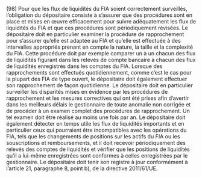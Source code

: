 (98) Pour que les flux de liquidités du FIA soient correctement surveillés, l’obligation du dépositaire consiste à s’assurer que des procédures sont en place et mises en œuvre efficacement pour suivre adéquatement les flux de liquidités du FIA et que ces procédures sont périodiquement révisées. Le dépositaire doit en particulier examiner la procédure de rapprochement pour s’assurer qu’elle est adaptée au FIA et qu’elle est effectuée à des intervalles appropriés prenant en compte la nature, la taille et la complexité du FIA. Cette procédure doit par exemple comparer un à un chacun des flux de liquidités figurant dans les relevés de compte bancaire à chacun des flux de liquidités enregistrés dans les comptes du FIA. Lorsque des rapprochements sont effectués quotidiennement, comme c’est le cas pour la plupart des FIA de type ouvert, le dépositaire doit également effectuer son rapprochement de façon quotidienne. Le dépositaire doit en particulier surveiller les disparités mises en évidence par les procédures de rapprochement et les mesures correctives qui ont été prises afin d’avertir dans les meilleurs délais le gestionnaire de toute anomalie non corrigée et de procéder à un examen complet des procédures de rapprochement. Un tel examen doit être réalisé au moins une fois par an. Le dépositaire doit également détecter en temps utile les flux de liquidités importants et en particulier ceux qui pourraient être incompatibles avec les opérations du FIA, tels que les changements de positions sur les actifs du FIA ou les souscriptions et remboursements, et il doit recevoir périodiquement des relevés des comptes de liquidités et vérifier que les positions de liquidités qu’il a lui-même enregistrées sont conformes à celles enregistrées par le gestionnaire. Le dépositaire doit tenir son registre à jour conformément à l’article 21, paragraphe 8, point b), de la directive 2011/61/UE.